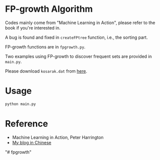 # FP-growth Algorithm

Codes mainly come from "Machine Learning in Action", please refer to the book if you're interested in.

A bug is found and fixed in `createFPtree` function, i.e., the sorting part.

FP-growth functions are in `fpgrowth.py`.

Two examples using FP-growth to discover frequent sets are provided in `main.py`.

Please download `kosarak.dat` from [here](http://fimi.ua.ac.be/data/).

# Usage

```python
python main.py
```

# Reference

- Machine Learning in Action, Peter Harrington
- [My blog in Chinese](https://blog.csdn.net/songbinxu/article/details/80411388)

"# fpgrowth" 
